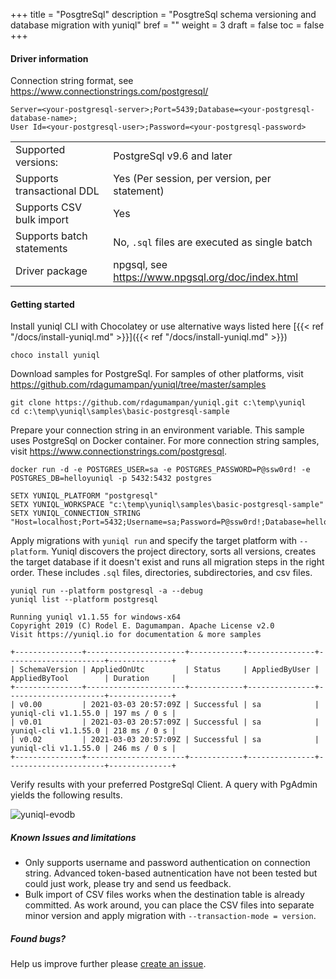 +++
title = "PosgtreSql"
description = "PosgtreSql schema versioning and database migration with yuniql"
bref = ""
weight = 3
draft = false
toc = false
+++

#### Driver information

Connection string format, see https://www.connectionstrings.com/postgresql/
```shell
Server=<your-postgresql-server>;Port=5439;Database=<your-postgresql-database-name>;
User Id=<your-postgresql-user>;Password=<your-postgresql-password>
```
|||
|---|---|
|Supported versions: |PostgreSql v9.6 and later|
|Supports transactional DDL|Yes (Per session, per version, per statement)|
|Supports CSV bulk import|Yes|
|Supports batch statements|No, `.sql` files are executed as single batch|
|Driver package|npgsql, see https://www.npgsql.org/doc/index.html|

#### Getting started

Install yuniql CLI with Chocolatey or use alternative ways listed here  [{{< ref "/docs/install-yuniql.md" >}}]({{< ref "/docs/install-yuniql.md" >}})

```shell
choco install yuniql
```

Download samples for PostgreSql. For samples of other platforms, visit https://github.com/rdagumampan/yuniql/tree/master/samples

```shell
git clone https://github.com/rdagumampan/yuniql.git c:\temp\yuniql
cd c:\temp\yuniql\samples\basic-postgresql-sample
```

Prepare your connection string in an environment variable. This sample uses PostgreSql on Docker container. For more connection string samples, visit https://www.connectionstrings.com/postgresql.

```shell
docker run -d -e POSTGRES_USER=sa -e POSTGRES_PASSWORD=P@ssw0rd! -e POSTGRES_DB=helloyuniql -p 5432:5432 postgres

SETX YUNIQL_PLATFORM "postgresql"
SETX YUNIQL_WORKSPACE "c:\temp\yuniql\samples\basic-postgresql-sample"
SETX YUNIQL_CONNECTION_STRING "Host=localhost;Port=5432;Username=sa;Password=P@ssw0rd!;Database=helloyuniql"
```

Apply migrations with `yuniql run` and specify the target platform with `--platform`. Yuniql discovers the project directory, sorts all versions, creates the target database if it doesn't exist and runs all migration steps in the right order. These includes `.sql` files, directories, subdirectories, and csv files.

```shell
yuniql run --platform postgresql -a --debug
yuniql list --platform postgresql

Running yuniql v1.1.55 for windows-x64
Copyright 2019 (C) Rodel E. Dagumampan. Apache License v2.0
Visit https://yuniql.io for documentation & more samples

+---------------+----------------------+------------+---------------+----------------------+--------------+
| SchemaVersion | AppliedOnUtc         | Status     | AppliedByUser | AppliedByTool        | Duration     |
+---------------+----------------------+------------+---------------+----------------------+--------------+
| v0.00         | 2021-03-03 20:57:09Z | Successful | sa            | yuniql-cli v1.1.55.0 | 197 ms / 0 s |
| v0.01         | 2021-03-03 20:57:09Z | Successful | sa            | yuniql-cli v1.1.55.0 | 218 ms / 0 s |
| v0.02         | 2021-03-03 20:57:09Z | Successful | sa            | yuniql-cli v1.1.55.0 | 246 ms / 0 s |
+---------------+----------------------+------------+---------------+----------------------+--------------+
```

Verify results with your preferred PostgreSql Client. A query with PgAdmin yields the following results.

![yuniql-evodb](/images/get-started-postgresql-01.png)

##### Known Issues and limitations

- Only supports username and password authentication on connection string. Advanced token-based autnentication have not been tested but could just work, please try and send us feedback.
- Bulk import of CSV files works when the destination table is already committed. As work around, you can place the CSV files into separate minor version and apply migration with `--transaction-mode = version`.

##### Found bugs?

Help us improve further please [create an issue](https://github.com/rdagumampan/yuniql/issues/new).
